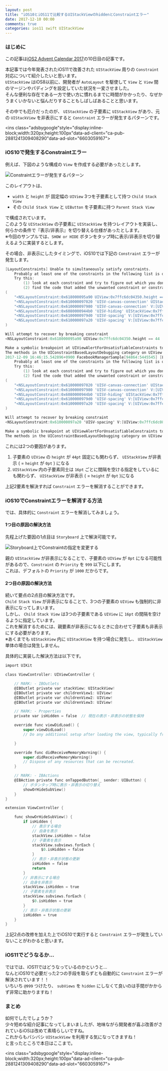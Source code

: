 ```yaml
---
layout: post
title: "iOS10とiOS11で比較するUIStackViewのhiddenとConstraintエラー"
date: 2017-12-10 00:00
comments: true
categories: ios11 swift UIStackView
---
```


### はじめに
この記事は[iOS2 Advent Calendar 2017](https://qiita.com/advent-calendar/2017/ios2)の10日目の記事です。  

本記事では今年発表されたiOS11で改善された `UIStackView` 周りの `Constraint` 対応について紹介したいと思います。  
`UIStackView` はiOS8以前に、開発者が `AutoLayout` を駆使して `View` と `View` 間のマージンやパディングを設定していた状況を一変させました。  
そんな便利な存在である一方で使い方に慣れるまでに時間がかかったり、なぜかうまくいかないと悩んだりすることもしばしばあることと思います。

その中でも厄介だったのが、 `UIStackView` の子要素に `UIStackView` があり、元の `UIStackView` を非表示にすると `Constraint` エラーが発生するパターンです。  

<script async src="//pagead2.googlesyndication.com/pagead/js/adsbygoogle.js"></script>
<ins class="adsbygoogle"style="display:inline-block;width:320px;height:100px"data-ad-client="ca-pub-2881241309408290"data-ad-slot="6603059167"></ins>
<script>
(adsbygoogle = window.adsbygoogle || []).push({});
</script>

<!-- more -->

### iOS10で発生するConstraintエラー
例えば、下図のような構成の `View` を作成する必要があったとします。  

![Constraintエラーが発生するパターン](/images/ios11_stackview_1.png)  

このレイアウトは、  

* `width` と `height` が 固定幅の `UIView` 3つを子要素として持つ `Child Stack View`  
* その `Child Stack View` と `UIButton` を子要素に持つ `Parent Stack View`  

で構成されています。  
このような `UIStackView` の子要素に `UIStackView` を持つレイアウトを実装し、  
何らかの条件で『表示/非表示』を切り替える仕様があったとします。  
※今回のサンプルでは、`SHOW or HIDE` ボタンをタップ時に表示/非表示を切り替えるように実装するとします。  

その場合、非表示にしたタイミングで、iOS10では下記の `Constraint` エラーが発生します。  

```objective-c
[LayoutConstraints] Unable to simultaneously satisfy constraints.
	Probably at least one of the constraints in the following list is one you don't want.
	Try this:
		(1) look at each constraint and try to figure out which you don't expect;
		(2) find the code that added the unwanted constraint or constraints and fix it.
(
    "<NSLayoutConstraint:0x618000095a90 UIView:0x7ffc6dc04350.height == 44   (active)>",
    "<NSLayoutConstraint:0x610000097020 'UISV-canvas-connection' UIStackView:0x7ffc6de08680.top == UIView:0x7ffc6df0b170.top   (active)>",
    "<NSLayoutConstraint:0x610000097980 'UISV-canvas-connection' V:[UIView:0x7ffc6dc04350]-(0)-|   (active, names: '|':UIStackView:0x7ffc6de08680 )>",
    "<NSLayoutConstraint:0x6080000944b0 'UISV-hiding' UIStackView:0x7ffc6de08680.height == 0   (active)>",
    "<NSLayoutConstraint:0x6100000979d0 'UISV-spacing' V:[UIView:0x7ffc6df0b170]-(16)-[UIView:0x7ffc6dc088c0]   (active)>",
    "<NSLayoutConstraint:0x610000097a20 'UISV-spacing' V:[UIView:0x7ffc6dc088c0]-(16)-[UIView:0x7ffc6dc04350]   (active)>"
)

Will attempt to recover by breaking constraint
<NSLayoutConstraint:0x618000095a90 UIView:0x7ffc6dc04350.height == 44   (active)>

Make a symbolic breakpoint at UIViewAlertForUnsatisfiableConstraints to catch this in the debugger.
The methods in the UIConstraintBasedLayoutDebugging category on UIView listed in <UIKit/UIView.h> may also be helpful.
2017-12-09 16:46:15.542896+0900 FacebookManagerSample[94864:5445545] [LayoutConstraints] Unable to simultaneously satisfy constraints.
	Probably at least one of the constraints in the following list is one you don't want.
	Try this:
		(1) look at each constraint and try to figure out which you don't expect;
		(2) find the code that added the unwanted constraint or constraints and fix it.
(
    "<NSLayoutConstraint:0x610000097020 'UISV-canvas-connection' UIStackView:0x7ffc6de08680.top == UIView:0x7ffc6df0b170.top   (active)>",
    "<NSLayoutConstraint:0x610000097980 'UISV-canvas-connection' V:[UIView:0x7ffc6dc04350]-(0)-|   (active, names: '|':UIStackView:0x7ffc6de08680 )>",
    "<NSLayoutConstraint:0x6080000944b0 'UISV-hiding' UIStackView:0x7ffc6de08680.height == 0   (active)>",
    "<NSLayoutConstraint:0x6100000979d0 'UISV-spacing' V:[UIView:0x7ffc6df0b170]-(16)-[UIView:0x7ffc6dc088c0]   (active)>",
    "<NSLayoutConstraint:0x610000097a20 'UISV-spacing' V:[UIView:0x7ffc6dc088c0]-(16)-[UIView:0x7ffc6dc04350]   (active)>"
)

Will attempt to recover by breaking constraint
<NSLayoutConstraint:0x610000097a20 'UISV-spacing' V:[UIView:0x7ffc6dc088c0]-(16)-[UIView:0x7ffc6dc04350]   (active)>

Make a symbolic breakpoint at UIViewAlertForUnsatisfiableConstraints to catch this in the debugger.
The methods in the UIConstraintBasedLayoutDebugging category on UIView listed in <UIKit/UIView.h> may also be helpful.
```

これには2つの要因があります。  

1. 子要素の `UIView` の `height` が `44pt` 固定にも関わらず、 `UIStackView` が非表示 ( = `height` が `0pt` ) になる  
2. `UIStackView` 内の子要素同士は `16pt` ごとに間隔を空ける指定をしているにも関わらず、 `UIStackView` が非表示 ( = `height` が `0pt` )になる  

上記2要素を解決すれば `Constraint` エラーを解消することができます。  

### iOS10でConstraintエラーを解消する方法
では、具体的に `Constraint` エラーを解消してみましょう。  

#### 1つ目の原因の解決方法
先程上げた要因の1点目は `Storyboard` 上で解決可能です。  

![Storyboard上でConstraintの指定を変更する](/images/ios11_stackview_2.png)  

親の `UIStackView` が非表示になることで、子要素の `UIView` が `0pt` になる可能性があるので、`Constraint` の `Priority` を `999` 以下にします。  
これは、デフォルトの `Priority` が `1000` だからです。  

#### 2つ目の原因の解決方法
続いて要点の2点目の解決方法です。  
`Child Stack View` が非表示になることで、3つの子要素の `UIView` も強制的に非表示になってしまいます。  
しかし、 `Child Stack View` は3つの子要素である `UIView` に `16pt` の間隔を空けるように指定しています。  
これを解消するためには、親要素が非表示になるときに合わせて子要素も非表示にする必要があります。  
※あくまでも `UIStackView` 内に `UIStackView` を持つ場合に発生し、 `UIStackView` 単体の場合は発生しません。  

具体的に実装した解決方法は以下です。  

```objective-c
import UIKit

class ViewController: UIViewController {

    // MARK: - IBOutlets
    @IBOutlet private var stackView: UIStackView!
    @IBOutlet private var childrenView1: UIView!
    @IBOutlet private var childrenView2: UIView!
    @IBOutlet private var childrenView3: UIView!

    // MARK: - Properties
    private var isHidden = false  // 現在の表示・非表示の状態を保持

    override func viewDidLoad() {
        super.viewDidLoad()
        // Do any additional setup after loading the view, typically from a nib.

    }

    override func didReceiveMemoryWarning() {
        super.didReceiveMemoryWarning()
        // Dispose of any resources that can be recreated.
    }

    // MARK: - IBActions
    @IBAction private func onTappedButton(_ sender: UIButton) {
        // ボタンタップ時に表示・非表示の切り替え
        showOrHideSubView()
    }
}

extension ViewController {

    func showOrHideSubView() {
        if isHidden {
            // 表示する場合
            // 自身を表示
            stackView.isHidden = false
            // 子要素を表示
            stackView.subviews.forEach {
                $0.isHidden = false
            }
            // 表示・非表示状態の更新
            isHidden = false
            return
        }
        // 非表示にする場合
        // 自身を非表示
        stackView.isHidden = true
        // 子要素を非表示
        stackView.subviews.forEach {
            $0.isHidden = true
        }
        // 表示・非表示状態の更新
        isHidden = true
    }
}
```

上記2点の改修を加えた上でiOS10で実行すると `Constraint` エラーが発生していないことがわかると思います。  

### iOS11でどうなるか...
ではでは、iOS11ではどうなっているのかというと...  
なんとiOS10で必要だった2つの手段を取らずとも自動的に `Constraint` エラーが解決されています！！  
いちいち `@999` つけたり、 `subViews` を `hidden` にしなくて良いのは手間がかからず非常に助かりますね！  

### まとめ
如何でしたでしょうか？  
少々短めな紹介記事になってしまいましたが、地味ながら開発者が喜ぶ改善がされているiOSは改めて素晴らしいですね。  
これからもバシバシ `UIStackView` を利用する気になってきますね！  
と言ったところで本日はここまで。  

<script async src="//pagead2.googlesyndication.com/pagead/js/adsbygoogle.js"></script>
<ins class="adsbygoogle"style="display:inline-block;width:320px;height:100px"data-ad-client="ca-pub-2881241309408290"data-ad-slot="6603059167"></ins>
<script>
(adsbygoogle = window.adsbygoogle || []).push({});
</script>
